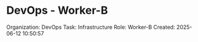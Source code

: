# DevOps - Worker-B

Organization: DevOps
Task: Infrastructure
Role: Worker-B
Created: 2025-06-12 10:50:57
